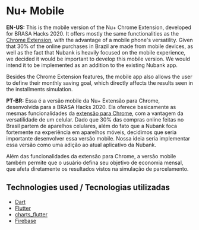 # Nu+ Mobile
**EN-US:** This is the mobile version of the Nu+ Chrome Extension, developed for BRASA Hacks 2020. It offers mostly the same functionalities as the [Chrome Extension](https://github.com/viniciuslepca/BrASU1492), with the advantage of a mobile phone's versatility. Given that 30% of the online purchases in Brazil are made from mobile devices, as well as the fact that Nubank is heavily focused on the mobile experience, we decided it would be important to develop this mobile version. We would intend it to be implemented as an addition to the existing Nubank app.

Besides the Chrome Extension features, the mobile app also allows the user to define their monthly saving goal, which directly affects the results seen in the installments simulation.

**PT-BR:** Essa é a versão mobile da Nu+ Extensão para Chrome, desenvolvida para a BRASA Hacks 2020. Ela oferece basicamente as mesmas funcionalidades da [extensão para Chrome](https://github.com/viniciuslepca/BrASU1492), com a vantagem da versatilidade de um celular. Dado que 30% das compras online feitas no Brasil partem de aparelhos celulares, além do fato que a Nubank foca fortemente na experiência em aparelhos móveis, decidimos que seria importante desenvolver essa versão mobile. Nossa ideia seria implementar essa versão como uma adição ao atual aplicativo da Nubank.

Além das funcionalidades da extensão para Chrome, a versão mobile também permite que o usuário defina seu objetivo de economia mensal, que afeta diretamente os resultados vistos na simulação de parcelamento.

## Technologies used / Tecnologias utilizadas
- [Dart](https://dart.dev/)
- [Flutter](https://flutter.dev/)
- [charts_flutter](https://pub.dev/packages/charts_flutter)
- [Firebase](https://firebase.google.com/)
